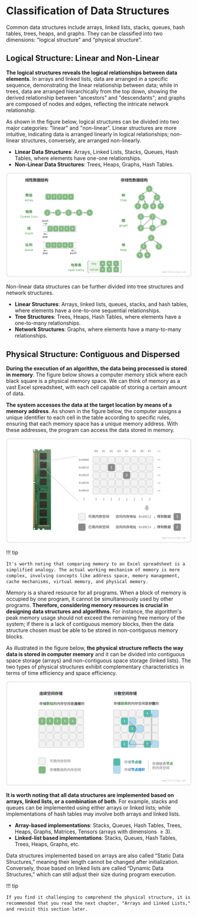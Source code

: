# Classification of Data Structures

Common data structures include arrays, linked lists, stacks, queues, hash tables, trees, heaps, and graphs. They can be classified into two dimensions: "logical structure" and "physical structure".

## Logical Structure: Linear and Non-Linear

**The logical structures reveals the logical relationships between data elements**. In arrays and linked lists, data are arranged in a specific sequence, demonstrating the linear relationship between data; while in trees, data are arranged hierarchically from the top down, showing the derived relationship between "ancestors" and "descendants"; and graphs are composed of nodes and edges, reflecting the intricate network relationship.

As shown in the figure below, logical structures can be divided into two major categories: "linear" and "non-linear". Linear structures are more intuitive, indicating data is arranged linearly in logical relationships; non-linear structures, conversely, are arranged non-linearly.

- **Linear Data Structures**: Arrays, Linked Lists, Stacks, Queues, Hash Tables, where elements have one-one relationships.
- **Non-Linear Data Structures**: Trees, Heaps, Graphs, Hash Tables.

![Linear and Non-Linear Data Structures](classification_of_data_structure.assets/classification_logic_structure.png)

Non-linear data structures can be further divided into tree structures and network structures.

- **Linear Structures**: Arrays, linked lists, queues, stacks, and hash tables, where elements have a one-to-one sequential relationships.
- **Tree Structures**: Trees, Heaps, Hash Tables, where elements have a one-to-many relationships.
- **Network Structures**: Graphs, where elements have a many-to-many relationships.

## Physical Structure: Contiguous and Dispersed

**During the execution of an algorithm, the data being processed is stored in memory**. The figure below shows a computer memory stick where each black square is a physical memory space. We can think of memory as a vast Excel spreadsheet, with each cell capable of storing a certain amount of data.

**The system accesses the data at the target location by means of a memory address**. As shown in the figure below, the computer assigns a unique identifier to each cell in the table according to specific rules, ensuring that each memory space has a unique memory address. With these addresses, the program can access the data stored in memory.

![Memory Stick, Memory Spaces, Memory Addresses](classification_of_data_structure.assets/computer_memory_location.png)

!!! tip

    It's worth noting that comparing memory to an Excel spreadsheet is a simplified analogy. The actual working mechanism of memory is more complex, involving concepts like address space, memory management, cache mechanisms, virtual memory, and physical memory.

Memory is a shared resource for all programs. When a block of memory is occupied by one program, it cannot be simultaneously used by other programs. **Therefore, considering memory resources is crucial in designing data structures and algorithms**. For instance, the algorithm's peak memory usage should not exceed the remaining free memory of the system; if there is a lack of contiguous memory blocks, then the data structure chosen must be able to be stored in non-contiguous memory blocks.

As illustrated in the figure below, **the physical structure reflects the way data is stored in computer memory** and it can be divided into contiguous space storage (arrays) and non-contiguous space storage (linked lists). The two types of physical structures exhibit complementary characteristics in terms of time efficiency and space efficiency.

![Contiguous Space Storage and Dispersed Space Storage](classification_of_data_structure.assets/classification_phisical_structure.png)

**It is worth noting that all data structures are implemented based on arrays, linked lists, or a combination of both**. For example, stacks and queues can be implemented using either arrays or linked lists; while implementations of hash tables may involve both arrays and linked lists.
- **Array-based implementations**: Stacks, Queues, Hash Tables, Trees, Heaps, Graphs, Matrices, Tensors (arrays with dimensions $\geq 3$).
- **Linked-list based implementations**: Stacks, Queues, Hash Tables, Trees, Heaps, Graphs, etc.

Data structures implemented based on arrays are also called “Static Data Structures,” meaning their length cannot be changed after initialization. Conversely, those based on linked lists are called “Dynamic Data Structures,” which can still adjust their size during program execution.

!!! tip

    If you find it challenging to comprehend the physical structure, it is recommended that you read the next chapter, "Arrays and Linked Lists," and revisit this section later.
